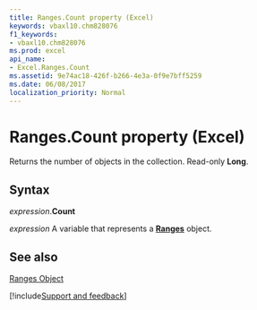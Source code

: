```yaml
---
title: Ranges.Count property (Excel)
keywords: vbaxl10.chm828076
f1_keywords:
- vbaxl10.chm828076
ms.prod: excel
api_name:
- Excel.Ranges.Count
ms.assetid: 9e74ac18-426f-b266-4e3a-0f9e7bff5259
ms.date: 06/08/2017
localization_priority: Normal
---
```



# Ranges.Count property (Excel)

Returns the number of objects in the collection. Read-only  **Long**.


## Syntax

_expression_.**Count**

_expression_ A variable that represents a **[Ranges](Excel.Ranges.md)** object.


## See also


[Ranges Object](Excel.Ranges.md)

[!include[Support and feedback](~/includes/feedback-boilerplate.md)]